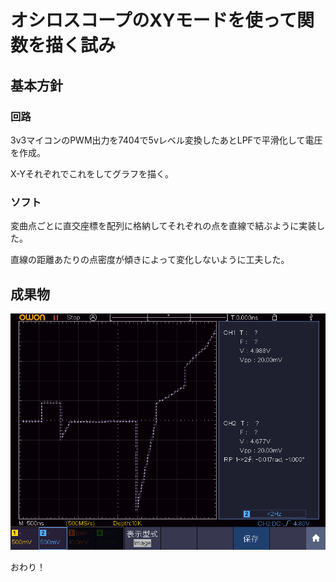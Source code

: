 # オシロスコープのXYモードを使って関数を描く試み

## 基本方針
### 回路
3v3マイコンのPWM出力を7404で5vレベル変換したあとLPFで平滑化して電圧を作成。

X-Yそれぞれでこれをしてグラフを描く。
### ソフト
変曲点ごとに直交座標を配列に格納してそれぞれの点を直線で結ぶように実装した。

直線の距離あたりの点密度が傾きによって変化しないように工夫した。

## 成果物
![グラフの様子](img/20000102_073426.png)

おわり！
